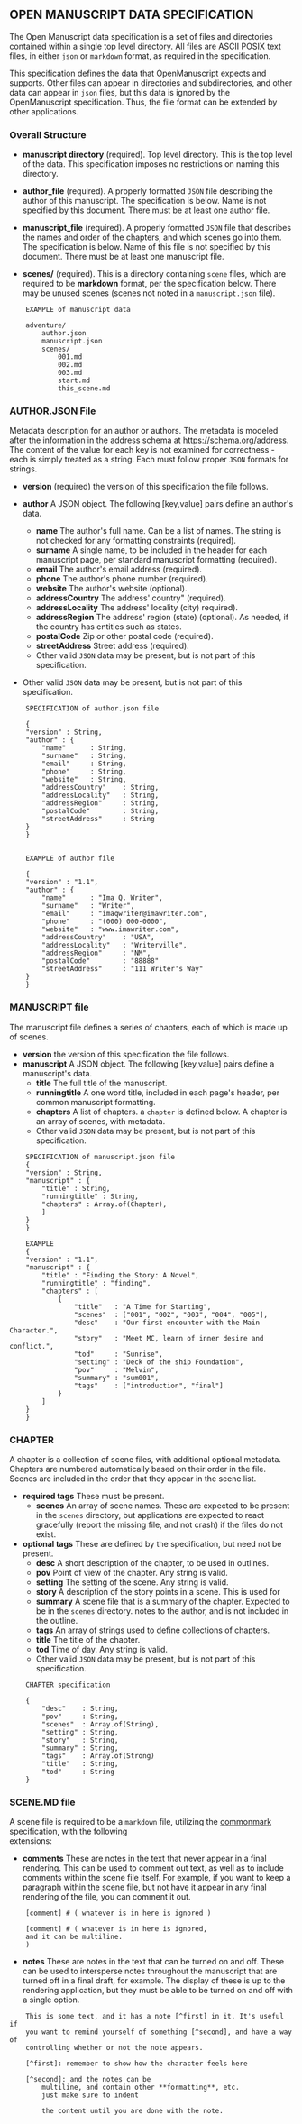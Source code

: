 ## OPEN MANUSCRIPT DATA SPECIFICATION

The Open Manuscript data specification is a set of files and directories
contained within a single top level directory. All files are ASCII POSIX text
files, in either `json` or `markdown` format, as required in the specification.

This specification defines the data that OpenManuscript expects and supports.
Other files can appear in directories and subdirectories, and other data can
appear in `json` files, but this data is ignored by the OpenManuscript
specification. Thus, the file format can be extended by other applications.

### Overall Structure

- **manuscript directory** (required). Top level directory. This is 
  the top level of the data. This specification imposes no restrictions on 
  naming this directory.

- **author_file** (required). A properly formatted `JSON` file describing the 
  author of this manuscript. The specification is below. Name is not specified
  by this document. There must be at least one author file.

- **manuscript_file** (required). A properly formatted `JSON` file that 
  describes the names and order of the chapters, and which scenes go into 
  them. The specification is below. Name of this file is not specified by this
  document. There must be at least one manuscript file.

- **scenes/** (required). This is a directory containing ``scene`` files, which are required to be **markdown** format, per the specification below. There may 
  be unused scenes (scenes not noted in a `manuscript.json` file).
  
```
    EXAMPLE of manuscript data

    adventure/
        author.json
        manuscript.json
        scenes/
            001.md
            002.md
            003.md
            start.md
            this_scene.md

```

### AUTHOR.JSON File
Metadata description for an author or authors. The metadata is modeled after the
information in the address schema at https://schema.org/address.
The content of the value for each key is not examined for correctness - each is simply treated as a string. Each must follow proper `JSON` formats for strings.

- **version** (required) the version of this specification the file follows. 

- **author** A JSON object. The following [key,value] pairs define an author's
  data.
    - **name** The author's full name. Can be a list of names. The string is not checked for any formatting constraints (required).
    - **surname** A single name, to be included in the header for each manuscript page, per standard manuscript formatting (required).
    - **email** The author's email address (required).
    - **phone** The author's phone number (required).
    - **website** The author's website (optional).
    - **addressCountry** The address' country" (required). 
    - **addressLocality** The address' locality (city) required).
    - **addressRegion** The address' region (state) (optional). As needed, if the country has entities such as states.
    - **postalCode** Zip or other postal code (required).
    - **streetAddress** Street address (required).
    - Other valid `JSON` data may be present, but is not part of this    specification. 

- Other valid `JSON` data may be present, but is not part of this    specification. 


```
    SPECIFICATION of author.json file

    {
    "version" : String, 
    "author" : {
        "name"      : String, 
        "surname"   : String,
        "email"     : String,
        "phone"     : String,
        "website"   : String,
        "addressCountry"    : String,
        "addressLocality"   : String,
        "addressRegion"     : String,
        "postalCode"        : String,
        "streetAddress"     : String
    }
    }


    EXAMPLE of author file

    {
    "version" : "1.1",
    "author" : {
        "name"      : "Ima Q. Writer",
        "surname"   : "Writer",
        "email"     : "imaqwriter@imawriter.com",
        "phone"     : "(000) 000-0000",
        "website"   : "www.imawriter.com",
        "addressCountry"    : "USA",
        "addressLocality"   : "Writerville",
        "addressRegion"     : "NM",
        "postalCode"        : "88888"
        "streetAddress"     : "111 Writer's Way"
    }
    }
```

### MANUSCRIPT file
The manuscript file defines a series of chapters, each of which is made up of
scenes.

- **version** the version of this specification the file follows. 
- **manuscript** A JSON object. The following [key,value] pairs define
  a manuscript's data.
    - **title** The full title of the manuscript.
    - **runningtitle** A one word title, included in each page's header, per common manuscript formatting. 
    - **chapters** A list of chapters. a `chapter` is defined below. A chapter is an array of scenes, with metadata. 
    - Other valid `JSON` data may be present, but is not part of this    specification.

```
    SPECIFICATION of manuscript.json file
    {
    "version" : String, 
    "manuscript" : {
        "title" : String, 
        "runningtitle" : String, 
        "chapters" : Array.of(Chapter),
        ]
    }
    }

    EXAMPLE
    {
    "version" : "1.1",
    "manuscript" : {
        "title" : "Finding the Story: A Novel",
        "runningtitle" : "finding",
        "chapters" : [
            {
                "title"   : "A Time for Starting",
                "scenes"  : ["001", "002", "003", "004", "005"],
                "desc"    : "Our first encounter with the Main Character.",
                "story"   : "Meet MC, learn of inner desire and conflict.",
                "tod"     : "Sunrise",
                "setting" : "Deck of the ship Foundation",
                "pov"     : "Melvin",
                "summary" : "sum001",
                "tags"    : ["introduction", "final"]
            }
        ]
    }
    }
```


### CHAPTER 
A chapter is a collection of scene files, with additional optional metadata.
Chapters are numbered automatically based on their order in the file.
Scenes are included in the order that they appear in the scene list.

- **required tags** These must be present.
  - **scenes** An array of scene names. These are expected to be present in the
    `scenes` directory, but applications are expected to react gracefully (report
    the missing file, and not crash) if the files do not exist. 
- **optional tags** These are defined by the specification, but need not be present.
  - **desc**  A short description of the chapter, to be used in outlines.
  - **pov**   Point of view of the chapter. Any string is valid.
  - **setting** The setting of the scene. Any string is valid.
  - **story** A description of the story points in a scene. This is used for 
  - **summary** A scene file that is a summary of the chapter. Expected to be in
    the `scenes` directory.
    notes to the author, and is not included in the outline.
  - **tags** An array of strings used to define collections of chapters.
  - **title** The title of the chapter.
  - **tod** Time of day. Any string is valid.
  - Other valid `JSON` data may be present, but is not part of this    
    specification.

```
    CHAPTER specification

    {
        "desc"    : String, 
        "pov"     : String, 
        "scenes"  : Array.of(String),
        "setting" : String, 
        "story"   : String, 
        "summary" : String, 
        "tags"    : Array.of(Strong) 
        "title"   : String, 
        "tod"     : String
    }
```
### SCENE.MD file
A scene file is required to be a ``markdown`` file, utilizing the
[commonmark](https://spec.commonmark.org) specification, with the following  
extensions:

- **comments** These are notes in the text that never appear in a final
  rendering. This can be used to comment out text, as well as to include
  comments within the scene file itself. For example, if you want to keep
  a paragraph within the scene file, but not have it appear in any final
  rendering of the file, you can comment it out.

```
    [comment] # ( whatever is in here is ignored )

    [comment] # ( whatever is in here is ignored,
    and it can be multiline.
    )
```
- **notes** These are notes in the text that can be turned on and off. 
  These can be used to intersperse notes throughout the manuscript that are 
  turned off in a final draft, for example. The display of these is up to the
  rendering application, but they must be able to be turned on and off with a
  single option.

```
    This is some text, and it has a note [^first] in it. It's useful if
    you want to remind yourself of something [^second], and have a way of
    controlling whether or not the note appears.

    [^first]: remember to show how the character feels here

    [^second]: and the notes can be 
        multiline, and contain other **formatting**, etc.
        just make sure to indent

        the content until you are done with the note.

```


